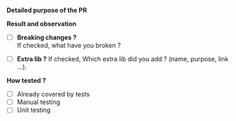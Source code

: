  <!-- Before creating your PR :
 - Have you added a Modification Type Label ?
 - Did you use the trello power up to link your PR and the trello ticket ?
-->

**Detailed purpose of the PR**
<!--What existing problem does the PR solve?/
What is the current behavior? -->



**Result and observation**
<!--Please describe the new behaviour you’ve introduced. -->
<!-- Add some screenshots or a good gif of the new behavior, if you’ve introduced UI change -->



- [ ]  **Breaking changes ?**  
If checked, what have you broken ?

- [ ] **Extra lib ?** 
If checked, Which extra lib did you add ? (name, purpose, link ...).

**How tested ?**
 - [ ] Already covered by tests
 - [ ] Manual testing
 - [ ] Unit testing
